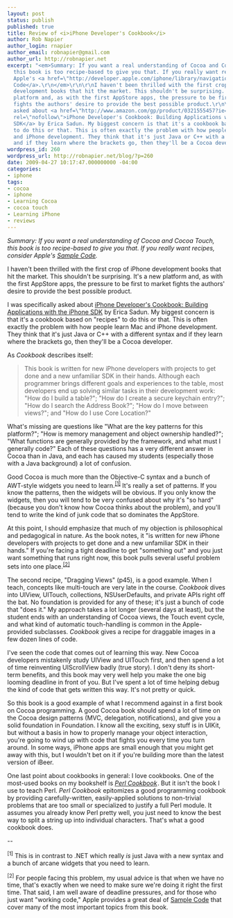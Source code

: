 ```yaml
---
layout: post
status: publish
published: true
title: Review of <i>iPhone Developer's Cookbook</i>
author: Rob Napier
author_login: rnapier
author_email: robnapier@gmail.com
author_url: http://robnapier.net
excerpt: "<em>Summary: If you want a real understanding of Cocoa and Cocoa Touch,
  this book is too recipe-based to give you that. If you really want recipes, consider
  Apple's <a href=\"http://developer.apple.com/iphone/library/navigation/SampleCode.html\">Sample
  Code</a>.\r\n</em>\r\n\r\nI haven't been thrilled with the first crop of iPhone
  development books that hit the market. This shouldn't be surprising. It's a new
  platform and, as with the first AppStore apps, the pressure to be first to market
  fights the authors' desire to provide the best possible product.\r\n\r\nI was specifically
  asked about <a href=\"http://www.amazon.com/gp/product/0321555457?ie=UTF8&tag=cocoaphony-20&linkCode=as2&camp=1789&creative=390957&creativeASIN=0321555457\"
  rel=\"nofollow\">iPhone Developer's Cookbook: Building Applications with the iPhone
  SDK</a> by Erica Sadun. My biggest concern is that it's a cookbook based on \"recipes\"
  to do this or that. This is often exactly the problem with how people learn Mac
  and iPhone development. They think that it's just Java or C++ with a different syntax
  and if they learn where the brackets go, then they'll be a Cocoa developer. "
wordpress_id: 260
wordpress_url: http://robnapier.net/blog/?p=260
date: 2009-04-27 10:17:47.000000000 -04:00
categories:
- iphone
tags:
- cocoa
- iphone
- Learning Cocoa
- cocoa touch
- Learning iPhone
- reviews
---
```

<em>Summary: If you want a real understanding of Cocoa and Cocoa Touch, this book is too recipe-based to give you that. If you really want recipes, consider Apple's <a href="http://developer.apple.com/iphone/library/navigation/SampleCode.html">Sample Code</a>.
</em>

I haven't been thrilled with the first crop of iPhone development books that hit the market. This shouldn't be surprising. It's a new platform and, as with the first AppStore apps, the pressure to be first to market fights the authors' desire to provide the best possible product.

I was specifically asked about <a href="http://www.amazon.com/gp/product/0321555457?ie=UTF8&tag=cocoaphony-20&linkCode=as2&camp=1789&creative=390957&creativeASIN=0321555457" rel="nofollow">iPhone Developer's Cookbook: Building Applications with the iPhone SDK</a> by Erica Sadun. My biggest concern is that it's a cookbook based on "recipes" to do this or that. This is often exactly the problem with how people learn Mac and iPhone development. They think that it's just Java or C++ with a different syntax and if they learn where the brackets go, then they'll be a Cocoa developer. <!-- more -->

As <em>Cookbook</em> describes itself:

<blockquote>This book is written for new iPhone developers with projects to get done and a new unfamiliar SDK in their hands. Although each programmer brings different goals and experiences to the table, most developers end up solving similar tasks in their development work: "How do I build a table?"; "How do I create a secure keychain entry?"; "How do I search the Address Book?"; "How do I move between views?"; and "How do I use Core Location?"</blockquote>

What's missing are questions like "What are the key patterns for this platform?"; "How is memory management and object ownership handled?"; "What functions are generally provided by the framework, and what must I generally code?" Each of these questions has a very different answer in Cocoa than in Java, and each has caused my students (especially those with a Java background) a lot of confusion.

Good Cocoa is much more than the Objective-C syntax and a bunch of AWT-style widgets you need to learn.<sup><a href="#footnote-1">[1]</a></sup> It's really a set of patterns. If you know the patterns, then the widgets will be obvious. If you only know the widgets, then you will tend to be very confused about why it's "so hard" (because you don't know how Cocoa thinks about the problem), and you'll tend to write the kind of junk code that so dominates the AppStore.

At this point, I should emphasize that much of my objection is philosophical and pedagogical in nature. As the book notes, it "is written for new iPhone developers with projects to get done and a new unfamiliar SDK in their hands." If you're facing a tight deadline to get "something out" and you just want something that runs right now, this book pulls several useful problem sets into one place.<sup><a href="#footnote-2">[2]</a></sup>

The second recipe, "Dragging Views" (p45), is a good example. When I teach, concepts like multi-touch are very late in the course. <em>Cookbook</em> dives into UIView, UITouch, collections, NSUserDefaults, and private APIs right off the bat. No foundation is provided for any of these; it's just a bunch of code that "does it." My approach takes a lot longer (several days at least), but the student ends with an understanding of Cocoa views, the Touch event cycle, and what kind of automatic touch-handling is common in the Apple-provided subclasses. <em>Cookbook</em> gives a recipe for draggable images in a few dozen lines of code.

I've seen the code that comes out of learning this way. New Cocoa developers mistakenly study UIView and UITouch first, and then spend a lot of time reinventing UIScrollView badly (true story). I don't deny its short-term benefits, and this book may very well help you make the one big looming deadline in front of you. But I've spent a lot of time helping debug the kind of code that gets written this way. It's not pretty or quick.

So this book is a good example of what I recommend against in a first book on Cocoa programming. A good Cocoa book should spend a lot of time on the Cocoa design patterns (MVC, delegation, notifications), and give you a solid foundation in Foundation. I know all the exciting, sexy stuff is in UIKit, but without a basis in how to properly manage your object interaction, you're going to wind up with code that fights you every time you turn around. In some ways, iPhone apps are small enough that you might get away with this, but I wouldn't bet on it if you're building more than the latest version of iBeer.

One last point about cookbooks in general: I love cookbooks. One of the most-used books on my bookshelf is <a href="http://www.amazon.com/gp/product/0596003137?ie=UTF8&tag=cocoaphony-20&linkCode=as2&camp=1789&creative=390957&creativeASIN=0596003137"><em>Perl Cookbook</em></a><img src="http://www.assoc-amazon.com/e/ir?t=cocoaphony-20&l=as2&o=1&a=0596003137" width="1" height="1" border="0" alt="" style="border:none !important; margin:0px !important;" />. But it isn't the book I use to teach Perl. <em>Perl Cookbook</em> epitomizes a good programming cookbook by providing carefully-written, easily-applied solutions to non-trivial problems that are too small or specialized to justify a full Perl module. It assumes you already know Perl pretty well, you just need to know the best way to split a string up into individual characters. That's what a good cookbook does.

--

<sup><a name="footnote-1">[1]</a></sup> This is in contrast to .NET which really <em>is</em> just Java with a new syntax and a bunch of arcane widgets that you need to learn.

<sup><a name="footnote-2">[2]</a></sup> For people facing this problem, my usual advice is that when we have no time, that's exactly when we need to make sure we're doing it right the first time. That said, I am well aware of deadline pressures, and for those who just want "working code," Apple provides a great deal of <a href="http://developer.apple.com/iphone/library/navigation/SampleCode.html">Sample Code</a> that cover many of the most important topics from this book.
